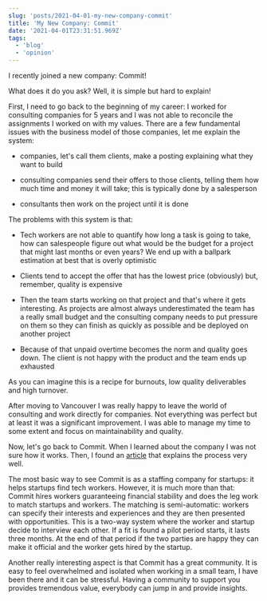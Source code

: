 ```yaml
---
slug: 'posts/2021-04-01-my-new-company-commit'
title: 'My New Company: Commit'
date: '2021-04-01T23:31:51.969Z'
tags:
  - 'blog'
  - 'opinion'
---
```


I recently joined a new company: Commit!

What does it do you ask? Well, it is simple but hard to explain!

First, I need to go back to the beginning of my career: I worked for consulting companies for 5 years and I was not able to reconcile the assignments I worked on with my values. There are a few fundamental issues with the business model of those companies, let me explain the system:

- companies, let's call them clients, make a posting explaining what they want to build

- consulting companies send their offers to those clients, telling them how much time and money it will take; this is typically done by a salesperson

- consultants then work on the project until it is done

The problems with this system is that:

- Tech workers are not able to quantify how long a task is going to take, how can salespeople figure out what would be the budget for a project that might last months or even years? We end up with a ballpark estimation at best that is overly optimistic

- Clients tend to accept the offer that has the lowest price (obviously) but, remember, quality is expensive

- Then the team starts working on that project and that's where it gets interesting. As projects are almost always underestimated the team has a really small budget and the consulting company needs to put pressure on them so they can finish as quickly as possible and be deployed on another project

- Because of that unpaid overtime becomes the norm and quality goes down. The client is not happy with the product and the team ends up exhausted

As you can imagine this is a recipe for burnouts, low quality deliverables and high turnover.

After moving to Vancouver I was really happy to leave the world of consulting and work directly for companies. Not everything was perfect but at least it was a significant improvement. I was able to manage my time to some extent and focus on maintainability and quality.

Now, let's go back to Commit. When I learned about the company I was not sure how it works. Then, I found an [article](https://www.notion.so/Commit-for-Software-Engineers-6608ecb933da4e449c16e67834ec0f4e) that explains the process very well.

The most basic way to see Commit is as a staffing company for startups: it helps startups find tech workers. However, it is much more than that: Commit hires workers guaranteeing financial stability and does the leg work to match startups and workers. The matching is semi-automatic: workers can specify their interests and experiences and they are then presented with opportunities. This is a two-way system where the worker and startup decide to interview each other. If a fit is found a pilot period starts, it lasts three months. At the end of that period if the two parties are happy they can make it official and the worker gets hired by the startup.

Another really interesting aspect is that Commit has a great community. It is easy to feel overwhelmed and isolated when working in a small team, I have been there and it can be stressful. Having a community to support you provides tremendous value, everybody can jump in and provide insights.
